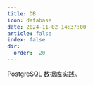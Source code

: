 ```yaml
---
title: DB
icon: database
date: 2024-11-02 14:37:00
article: false
index: false
dir:
  order: -20
---
```


PostgreSQL 数据库实践。

<Catalog />